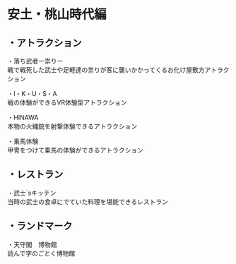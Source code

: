 # 安土・桃山時代編
## ・アトラクション

・落ち武者ー祟りー  
  戦で戦死した武士や足軽達の祟りが客に襲いかかってくるお化け屋敷方アトラクション  
 
・I・K・U・S・A    
  戦の体験ができるVR体験型アトラクション  
 
・HINAWA  
  本物の火縄銃を射撃体験できるアトラクション  
 
・乗馬体験  
  甲冑をつけて乗馬の体験ができるアトラクション  

## ・レストラン
・武士`sキッチン  
 当時の武士の食卓にでていた料理を堪能できるレストラン  

## ・ランドマーク  
・天守閣　博物館  
 読んで字のごとく博物館  
